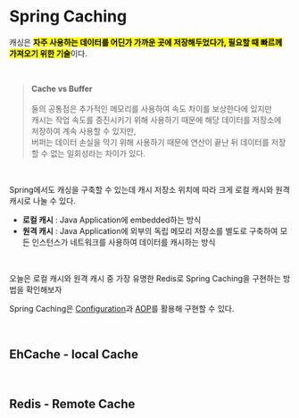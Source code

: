 # Spring Caching

캐싱은 <mark>**자주 사용하는 데이터를 어딘가 가까운 곳에 저장해두었다가, 필요할 때 빠르께 가져오기 위한 기술**</mark>이다. 

</br>

> **Cache vs Buffer**</br></br>
> 둘의 공통점은 추가적인 메모리를 사용하여 속도 차이를 보상한다에 있지만 </br>
> 캐시는 작업 속도를 증진시키기 위해 사용하기 때문에 해당 데이터를 저장소에 저장하여 계속 사용할 수 있지만, </br>
> 버퍼는 데이터 손실을 막기 위해 사용하기 때문에 연산이 끝난 뒤 데이터를 저장할 수 없는 일회성라는 차이가 있다.

</br>

Spring에서도 캐싱을 구축할 수 있는데 캐시 저장소 위치에 따라 크게 로컬 캐시와 원격 캐시로 나눌 수 있다.

* **로컬 캐시** : Java Application에 embedded하는 방식
* **원격 캐시** : Java Application에 외부의 독립 메모리 저장소를 별도로 구축하여 모든 인스턴스가 네트워크를 사용하여 데이터를 캐시하는 방식

</br>

오늘은 로컬 캐시와 원격 캐시 중 가장 유명한 Redis로 Spring Caching을 구현하는 방법을 확인해보자

Spring Caching은 [Configuration](https://github.com/ArdorHoon/computer-science-for-developer/blob/main/spring-framework/Configuration.md)과 [AOP](https://github.com/ArdorHoon/computer-science-for-developer/blob/main/spring-framework/AOP.md)를 활용해 구현할 수 있다. 

</br>

## EhCache - local Cache


</br>

## Redis - Remote Cache 


</br>
